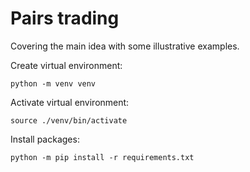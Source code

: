 # Pairs trading
Covering the main idea with some illustrative examples.

Create virtual environment:

```python -m venv venv```

Activate virtual environment:

```source ./venv/bin/activate```

Install packages:

```python -m pip install -r requirements.txt```
